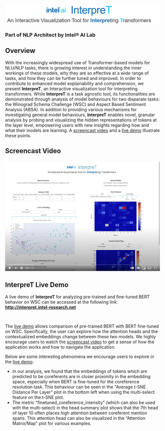 <p align="center">
  <img src="./assets/interpret_title_centered.png" alt="InterpreT: An Interactive Visualization Tool for Interpreting Transformers"/>
</p>

 
### Part of NLP Architect by Intel® AI Lab

## Overview
With the increasingly widespread use of Transformer-based models for NLU/NLP tasks, there is growing interest in understanding the inner workings of these models, why they are so effective at a wide range of tasks, and how they can be further tuned and improved. In order to contribute to enhanced model explainability and comprehension, we present **InterpreT**, an Interactive visualization tool for interpreting transformers. While **InterpreT** is a task agnostic tool, its functionalities are demonstrated through analysis of model behaviours for two disparate tasks: the Winograd Schema Challenge (WSC) and Aspect Based Sentiment Analysis (ABSA). In addition to providing various mechanisms for investigating general model behaviours, **InterpreT** enables novel, granular analysis by probing and visualizing the hidden representations of tokens at the layer level, empowering users with new insights regarding how and what their models are learning. A [screencast video](https://youtu.be/np3cT9Xt9PE) and a [live demo](http://interpret.intel-research.net) illustrate these points.

## Screencast Video

<p align="center">
  <a href="https://youtu.be/np3cT9Xt9PE"><img src="./assets/video_demo_thumbnail.png" alt="Video Demo" width="548" height="362.5"/></a>
</p>


## InterpreT Live Demo
A live demo of **InterpreT** for analyzing pre-trained and fine-tuned BERT behavior on WSC can be accessed at the following link: 
**http://interpret.intel-research.net**

<br>

The [live demo](http://interpret.intel-research.net) allows comparison of pre-trained BERT with BERT fine-tuned on WSC. Specifically, the user can explore how the attention heads and the contextualized embeddings change between these two models. We highly encourage users to watch the [screencast video](https://youtu.be/np3cT9Xt9PE) to get a sense of how the application works and how to navigate the application.

Below are some interesting phenomena we encourage users to explore in the [live demo](http://interpret.intel-research.net):
- In our analysis, we found that the embeddings of tokens which are predicted to be coreferents are in closer proximity in the embedding space, especially when BERT is fine-tuned for the coreference resolution task. This behaviour can be seen in the "Average t-SNE Distance Per Layer" plot in the bottom left when using the multi-select feature on the t-SNE plot. 
- The metric "finetuned_coreference_intensity" (which can also be used with the multi-select) in the head summary plot shows that the 7th head of layer 10 often places high attention between coreferent mention spans. This attention head can also be visualized in the “Attention Matrix/Map" plot for various examples. 
